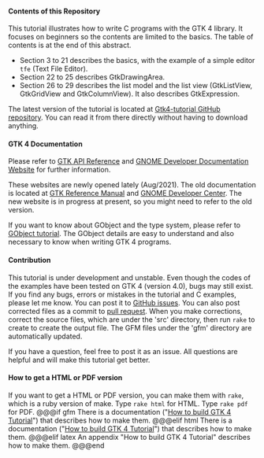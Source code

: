 #### Contents of this Repository

This tutorial illustrates how to write C programs with the GTK 4 library.
It focuses on beginners so the contents are limited to the basics.
The table of contents is at the end of this abstract.

- Section 3 to 21 describes the basics, with the example of a simple editor `tfe` (Text File Editor).
- Section 22 to 25 describes GtkDrawingArea.
- Section 26 to 29 describes the list model and the list view (GtkListView, GtkGridView and GtkColumnView).
It also describes GtkExpression.

The latest version of the tutorial is located at [Gtk4-tutorial GitHub repository](https://github.com/ToshioCP/Gtk4-tutorial).
You can read it from there directly without having to download anything.

#### GTK 4 Documentation

Please refer to [GTK API Reference](https://docs.gtk.org/gtk4/index.html)
and [GNOME Developer Documentation Website](https://developer.gnome.org/) for further information.

These websites are newly opened lately (Aug/2021).
The old documentation is located at [GTK Reference Manual](https://developer-old.gnome.org/gtk4/stable/) and [GNOME Developer Center](https://developer-old.gnome.org/).
The new website is in progress at present, so you might need to refer to the old version.

If you want to know about GObject and the type system, please refer to [GObject tutorial](https://github.com/ToshioCP/Gobject-tutorial).
The GObject details are easy to understand and also necessary to know when writing GTK 4 programs.

#### Contribution

This tutorial is under development and unstable.
Even though the codes of the examples have been tested on GTK 4 (version 4.0), bugs may still exist.
If you find any bugs, errors or mistakes in the tutorial and C examples, please let me know.
You can post it to [GitHub issues](https://github.com/ToshioCP/Gtk4-tutorial/issues).
You can also post corrected files as a commit to [pull request](https://github.com/ToshioCP/Gtk4-tutorial/pulls).
When you make corrections, correct the source files, which are under the 'src' directory,
then run `rake` to create to create the output file. The GFM files under the 'gfm' directory are automatically updated.

If you have a question, feel free to post it as an issue.
All questions are helpful and will make this tutorial get better.

#### How to get a HTML or PDF version

If you want to get a HTML or PDF version, you can make them with `rake`, which is a ruby version of make.
Type `rake html` for HTML.
Type `rake pdf` for PDF.
@@@if gfm
There is a documentation \("[How to build GTK 4 Tutorial](Readme_for_developers.src.md)"\) that describes how to make them.
@@@elif html
There is a documentation \("[How to build GTK 4 Tutorial](Readme_for_developers.src.md)"\) that describes how to make them.
@@@elif latex
An appendix "How to build GTK 4 Tutorial" describes how to make them.
@@@end
